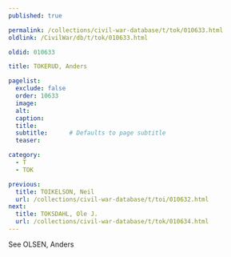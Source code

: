 ```yaml
---
published: true

permalink: /collections/civil-war-database/t/tok/010633.html
oldlink: /CivilWar/db/t/tok/010633.html

oldid: 010633

title: TOKERUD, Anders

pagelist:
  exclude: false
  order: 10633
  image: 
  alt:
  caption:
  title:
  subtitle:      # Defaults to page subtitle
  teaser:

category: 
  - T 
  - TOK

previous:
  title: TOIKELSON, Neil
  url: /collections/civil-war-database/t/toi/010632.html  
next:
  title: TOKSDAHL, Ole J.
  url: /collections/civil-war-database/t/tok/010634.html   
---
```

See OLSEN, Anders